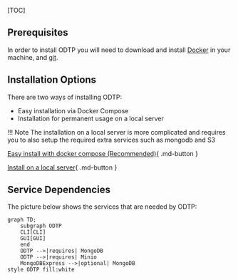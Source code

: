 [TOC]

## Prerequisites

In order to install ODTP you will need to download and install [Docker](https://www.docker.com/) in your machine, and [git](https://git-scm.com/).

## Installation Options

There are two ways of installing ODTP:

- Easy installation via Docker Compose
- Installation for permanent usage on a local server

!!! Note
    The installation on a local server is more complicated and requires you to also setup the required extra services such as mongodb and S3

[Easy install with docker compose (Recommended)](docker-compose_install.md){ .md-button }    

[Install on a local server](local_server_install.md){ .md-button }    

## Service Dependencies

The picture below shows the services that are needed by ODTP:

``` mermaid
graph TD;
    subgraph ODTP
    CLI[CLI]
    GUI[GUI]
    end
    ODTP -->|requires| MongoDB
    ODTP -->|requires| Minio
    MongoDBExpress -->|optional| MongoDB
style ODTP fill:white     
```     
